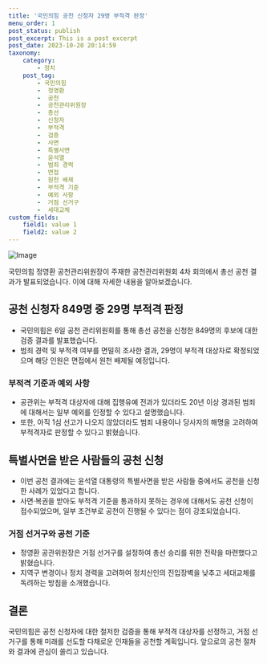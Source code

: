 ```yaml
---
title: '국민의힘 공천 신청자 29명 부적격 판정'
menu_order: 1
post_status: publish
post_excerpt: This is a post excerpt
post_date: 2023-10-20 20:14:59
taxonomy:
    category:
        - 정치
    post_tag:
        - 국민의힘
        -  정영환
        -  공천
        -  공천관리위원장
        -  총선
        -  신청자
        -  부적격
        -  검증
        -  사면
        -  특별사면
        -  윤석열
        -  범죄 경력
        -  면접
        -  원천 배제
        -  부적격 기준
        -  예외 사항
        -  거점 선거구
        -  세대교체
custom_fields:
    field1: value 1
    field2: value 2
---
```


![Image](https://imgnews.pstatic.net/image/032/2024/02/06/0003277742_001_20240206191901081.jpg?type=w647)


국민의힘 정영환 공천관리위원장이 주재한 공천관리위원회 4차 회의에서 총선 공천 결과가 발표되었습니다. 이에 대해 자세한 내용을 알아보겠습니다.

## 공천 신청자 849명 중 29명 부적격 판정
- 국민의힘은 6일 공천 관리위원회를 통해 총선 공천을 신청한 849명의 후보에 대한 검증 결과를 발표했습니다.
- 범죄 경력 및 부적격 여부를 면밀히 조사한 결과, 29명이 부적격 대상자로 확정되었으며 해당 인원은 면접에서 원천 배제될 예정입니다.

### 부적격 기준과 예외 사항
- 공관위는 부적격 대상자에 대해 집행유예 전과가 있더라도 20년 이상 경과된 범죄에 대해서는 일부 예외를 인정할 수 있다고 설명했습니다.
- 또한, 아직 1심 선고가 나오지 않았더라도 범죄 내용이나 당사자의 해명을 고려하여 부적격자로 판정할 수 있다고 밝혔습니다.
  
## 특별사면을 받은 사람들의 공천 신청
- 이번 공천 결과에는 윤석열 대통령의 특별사면을 받은 사람들 중에서도 공천을 신청한 사례가 있었다고 합니다.
- 사면·복권을 받아도 부적격 기준을 통과하지 못하는 경우에 대해서도 공천 신청이 접수되었으며, 일부 조건부로 공천이 진행될 수 있다는 점이 강조되었습니다.

### 거점 선거구와 공천 기준
- 정영환 공관위원장은 거점 선거구를 설정하여 총선 승리를 위한 전략을 마련했다고 밝혔습니다.
- 지역구 변경이나 정치 경력을 고려하여 정치신인의 진입장벽을 낮추고 세대교체를 독려하는 방침을 소개했습니다.

## 결론
국민의힘은 공천 신청자에 대한 철저한 검증을 통해 부적격 대상자를 선정하고, 거점 선거구를 통해 미래를 선도할 다채로운 인재들을 공천할 계획입니다. 앞으로의 공천 절차와 결과에 관심이 쏠리고 있습니다.
